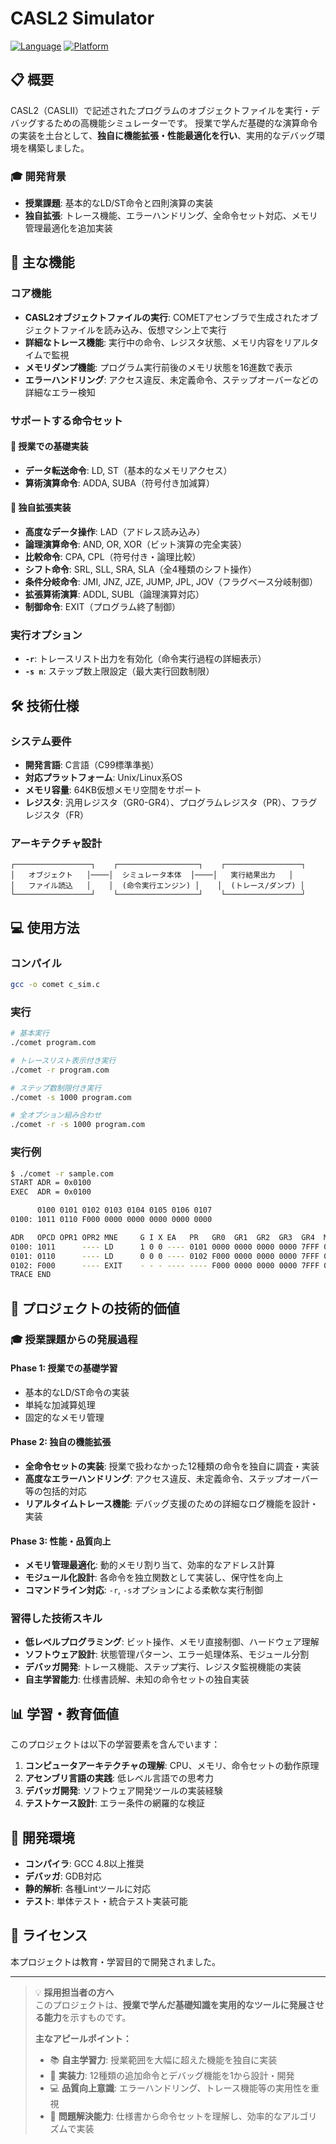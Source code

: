 # CASL2 Simulator

[![Language](https://img.shields.io/badge/Language-C-blue.svg)](https://en.wikipedia.org/wiki/C_(programming_language))
[![Platform](https://img.shields.io/badge/Platform-Unix%2FLinux-lightgrey.svg)](https://www.unix.org/)

## 📋 概要

CASL2（CASLⅡ）で記述されたプログラムのオブジェクトファイルを実行・デバッグするための高機能シミュレーターです。
授業で学んだ基礎的な演算命令の実装を土台として、**独自に機能拡張・性能最適化を行い**、実用的なデバッグ環境を構築しました。

### 🎓 開発背景
- **授業課題**: 基本的なLD/ST命令と四則演算の実装
- **独自拡張**: トレース機能、エラーハンドリング、全命令セット対応、メモリ管理最適化を追加実装

## 🚀 主な機能

### コア機能
- **CASL2オブジェクトファイルの実行**: COMETアセンブラで生成されたオブジェクトファイルを読み込み、仮想マシン上で実行
- **詳細なトレース機能**: 実行中の命令、レジスタ状態、メモリ内容をリアルタイムで監視
- **メモリダンプ機能**: プログラム実行前後のメモリ状態を16進数で表示
- **エラーハンドリング**: アクセス違反、未定義命令、ステップオーバーなどの詳細なエラー検知

### サポートする命令セット
#### 🎯 授業での基礎実装
- **データ転送命令**: LD, ST（基本的なメモリアクセス）
- **算術演算命令**: ADDA, SUBA（符号付き加減算）

#### 🚀 独自拡張実装
- **高度なデータ操作**: LAD（アドレス読み込み）
- **論理演算命令**: AND, OR, XOR（ビット演算の完全実装）
- **比較命令**: CPA, CPL（符号付き・論理比較）
- **シフト命令**: SRL, SLL, SRA, SLA（全4種類のシフト操作）
- **条件分岐命令**: JMI, JNZ, JZE, JUMP, JPL, JOV（フラグベース分岐制御）
- **拡張算術演算**: ADDL, SUBL（論理演算対応）
- **制御命令**: EXIT（プログラム終了制御）

### 実行オプション
- **`-r`**: トレースリスト出力を有効化（命令実行過程の詳細表示）
- **`-s n`**: ステップ数上限設定（最大実行回数制限）

## 🛠️ 技術仕様

### システム要件
- **開発言語**: C言語（C99標準準拠）
- **対応プラットフォーム**: Unix/Linux系OS
- **メモリ容量**: 64KB仮想メモリ空間をサポート
- **レジスタ**: 汎用レジスタ（GR0-GR4）、プログラムレジスタ（PR）、フラグレジスタ（FR）

### アーキテクチャ設計
```
┌─────────────────┐    ┌──────────────────┐    ┌─────────────────┐
│   オブジェクト   │────│  シミュレータ本体  │────│   実行結果出力   │
│   ファイル読込   │    │  (命令実行エンジン) │    │  (トレース/ダンプ) │
└─────────────────┘    └──────────────────┘    └─────────────────┘
```

## 💻 使用方法

### コンパイル
```bash
gcc -o comet c_sim.c
```

### 実行
```bash
# 基本実行
./comet program.com

# トレースリスト表示付き実行
./comet -r program.com

# ステップ数制限付き実行
./comet -s 1000 program.com

# 全オプション組み合わせ
./comet -r -s 1000 program.com
```

### 実行例
```bash
$ ./comet -r sample.com
START ADR = 0x0100
EXEC  ADR = 0x0100

      0100 0101 0102 0103 0104 0105 0106 0107
0100: 1011 0110 F000 0000 0000 0000 0000 0000

ADR   OPCD OPR1 OPR2 MNE     G I X EA   PR   GR0  GR1  GR2  GR3  GR4  MR   FR
0100: 1011      ---- LD      1 0 0 ---- 0101 0000 0000 0000 0000 7FFF 00FF 0000
0101: 0110      ---- LD      0 0 0 ---- 0102 F000 0000 0000 0000 7FFF 00FF 0000
0102: F000      ---- EXIT    - - - ---- ---- F000 0000 0000 0000 7FFF 00FF 0000
TRACE END
```

## 🎯 プロジェクトの技術的価値

### 🎓 授業課題からの発展過程

#### Phase 1: 授業での基礎学習
- 基本的なLD/ST命令の実装
- 単純な加減算処理
- 固定的なメモリ管理

#### Phase 2: 独自の機能拡張
- **全命令セットの実装**: 授業で扱わなかった12種類の命令を独自に調査・実装
- **高度なエラーハンドリング**: アクセス違反、未定義命令、ステップオーバー等の包括的対応
- **リアルタイムトレース機能**: デバッグ支援のための詳細なログ機能を設計・実装

#### Phase 3: 性能・品質向上
- **メモリ管理最適化**: 動的メモリ割り当て、効率的なアドレス計算
- **モジュール化設計**: 各命令を独立関数として実装し、保守性を向上
- **コマンドライン対応**: `-r`, `-s`オプションによる柔軟な実行制御

### 習得した技術スキル
- **低レベルプログラミング**: ビット操作、メモリ直接制御、ハードウェア理解
- **ソフトウェア設計**: 状態管理パターン、エラー処理体系、モジュール分割
- **デバッガ開発**: トレース機能、ステップ実行、レジスタ監視機能の実装
- **自主学習能力**: 仕様書読解、未知の命令セットの独自実装

## 📊 学習・教育価値

このプロジェクトは以下の学習要素を含んでいます：

1. **コンピュータアーキテクチャの理解**: CPU、メモリ、命令セットの動作原理
2. **アセンブリ言語の実践**: 低レベル言語での思考力
3. **デバッガ開発**: ソフトウェア開発ツールの実装経験
4. **テストケース設計**: エラー条件の網羅的な検証

## 🔧 開発環境

- **コンパイラ**: GCC 4.8以上推奨
- **デバッガ**: GDB対応
- **静的解析**: 各種Lintツールに対応
- **テスト**: 単体テスト・統合テスト実装可能

## 📝 ライセンス

本プロジェクトは教育・学習目的で開発されました。

---

> 💡 **採用担当者の方へ**  
> このプロジェクトは、**授業で学んだ基礎知識を実用的なツールに発展させる能力**を示すものです。  
> 
> **主なアピールポイント：**
> - 📚 **自主学習力**: 授業範囲を大幅に超えた機能を独自に実装
> - 🔧 **実装力**: 12種類の追加命令とデバッグ機能を1から設計・開発  
> - 💻 **品質向上意識**: エラーハンドリング、トレース機能等の実用性を重視
> - 🎯 **問題解決能力**: 仕様書から命令セットを理解し、効率的なアルゴリズムで実装
